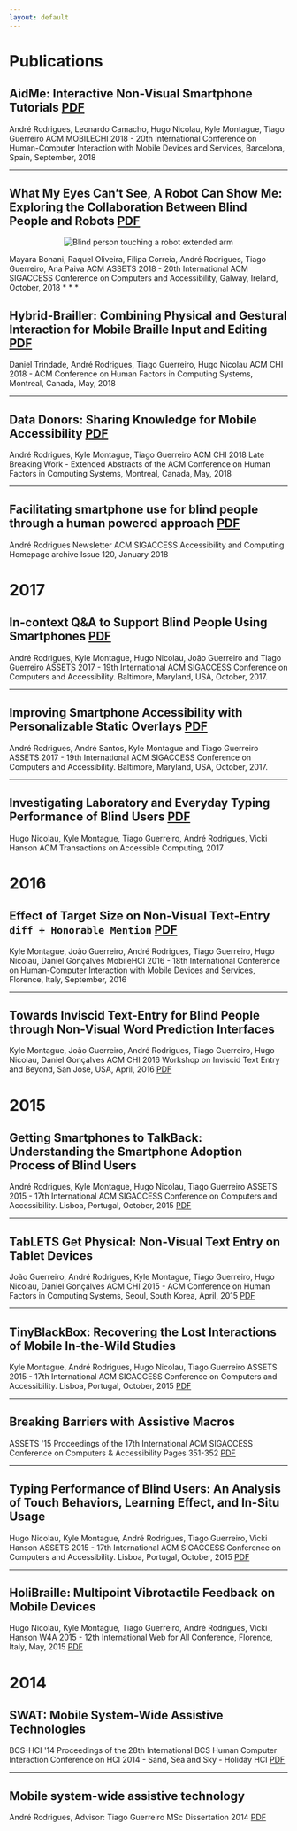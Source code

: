 ```yaml
---
layout: default
---
```


# Publications

## AidMe: Interactive Non-Visual Smartphone Tutorials [PDF](./pub/mobilehci18_aidme.pdf)

André Rodrigues, Leonardo Camacho, Hugo Nicolau, Kyle Montague, Tiago Guerreiro
ACM MOBILECHI 2018 - 20th International Conference on Human-Computer Interaction with Mobile Devices and Services, Barcelona, Spain, September, 2018 
* * *

## What My Eyes Can’t See, A Robot Can Show Me: Exploring the Collaboration Between Blind People and Robots [PDF](./pub/assets18_robot.pdf)

<p align="center">
    <img src="https://github.com/AndreFPRodrigues/home/blob/master/img/assests2018.png?raw=true" alt="Blind person touching a robot extended arm"/>
</p>
Mayara Bonani, Raquel Oliveira, Filipa Correia, André Rodrigues, Tiago Guerreiro, Ana Paiva
ACM ASSETS 2018 - 20th International ACM SIGACCESS Conference on Computers and Accessibility, Galway, Ireland, October, 2018 
* * *

## Hybrid-Brailler: Combining Physical and Gestural Interaction for Mobile Braille Input and Editing [PDF](./pub/chi18_hybrid.pdf)

Daniel Trindade, André Rodrigues, Tiago Guerreiro, Hugo Nicolau
ACM CHI 2018 - ACM Conference on Human Factors in Computing Systems, Montreal, Canada, May, 2018 
* * *

## Data Donors: Sharing Knowledge for Mobile Accessibility [PDF](./pub/chi18_datadonor.pdf)

André Rodrigues, Kyle Montague, Tiago Guerreiro
ACM CHI 2018 Late Breaking Work - Extended Abstracts of the ACM Conference on Human Factors in Computing Systems, Montreal, Canada, May, 2018 
* * *

## Facilitating smartphone use for blind people through a human powered approach [PDF](./pub/sigaccess_newsletter.pdf)
André Rodrigues
Newsletter ACM SIGACCESS Accessibility and Computing Homepage archive
Issue 120, January 2018 

# 2017 
## In-context Q&A to Support Blind People Using Smartphones [PDF](./pub/assets17_hintme.pdf)
André Rodrigues, Kyle Montague, Hugo Nicolau, João Guerreiro and Tiago Guerreiro ASSETS 2017 - 19th International ACM SIGACCESS Conference on Computers and Accessibility. Baltimore, Maryland, USA, October, 2017.  
* * *

## Improving Smartphone Accessibility with Personalizable Static Overlays [PDF](./pub/assets17_static.pdf)
André Rodrigues, André Santos, Kyle Montague and Tiago Guerreiro ASSETS 2017 - 19th International ACM SIGACCESS Conference on Computers and Accessibility. Baltimore, Maryland, USA, October, 2017. 
* * *

## Investigating Laboratory and Everyday Typing Performance of Blind Users [PDF](./pub/taccess_typing.pdf)

Hugo Nicolau, Kyle Montague, Tiago Guerreiro, André Rodrigues, Vicki Hanson ACM Transactions on Accessible Computing, 2017  
# 2016 

## Effect of Target Size on Non-Visual Text-Entry ```diff + Honorable Mention```  [PDF](./pub/mobilehci_tiny.pdf)
Kyle Montague, João Guerreiro, André Rodrigues, Tiago Guerreiro, Hugo Nicolau, Daniel Gonçalves
MobileHCI 2016 - 18th International Conference on Human-Computer Interaction with Mobile Devices and Services, Florence, Italy, September, 2016 
* * *

## Towards Inviscid Text-Entry for Blind People through Non-Visual Word Prediction Interfaces
Kyle Montague, João Guerreiro, André Rodrigues, Tiago Guerreiro, Hugo Nicolau, Daniel Gonçalves 
ACM CHI 2016 Workshop on Inviscid Text Entry and Beyond, San Jose, USA, April, 2016 [PDF](./pub/chiworkshop_typing.pdf)

# 2015 
## Getting Smartphones to TalkBack: Understanding the Smartphone Adoption Process of Blind Users 
André Rodrigues, Kyle Montague, Hugo Nicolau, Tiago Guerreiro
ASSETS 2015 - 17th International ACM SIGACCESS Conference on Computers and Accessibility. Lisboa, Portugal, October, 2015  [PDF](./pub/assets15_adoption.pdf)
* * *

## TabLETS Get Physical: Non-Visual Text Entry on Tablet Devices
João Guerreiro, André Rodrigues, Kyle Montague, Tiago Guerreiro, Hugo Nicolau, Daniel Gonçalves
ACM CHI 2015 - ACM Conference on Human Factors in Computing Systems, Seoul, South Korea, April, 2015  [PDF](./pub/chi_tablets.pdf)
* * *

## TinyBlackBox: Recovering the Lost Interactions of Mobile In-the-Wild Studies
Kyle Montague, André Rodrigues, Hugo Nicolau, Tiago Guerreiro
ASSETS 2015 - 17th International ACM SIGACCESS Conference on Computers and Accessibility. Lisboa, Portugal, October, 2015  [PDF](./pub/assets_tbb.pdf)
* * *

## Breaking Barriers with Assistive Macros
ASSETS '15 Proceedings of the 17th International ACM SIGACCESS Conference on Computers & Accessibility
Pages 351-352   [PDF](./pub/assets_macros.pdf)
* * *

## Typing Performance of Blind Users: An Analysis of Touch Behaviors, Learning Effect, and In-Situ Usage
Hugo Nicolau, Kyle Montague, André Rodrigues, Tiago Guerreiro, Vicki Hanson
ASSETS 2015 - 17th International ACM SIGACCESS Conference on Computers and Accessibility. Lisboa, Portugal, October, 2015  [PDF](./pub/assets_touchbehaviours.pdf)
* * *

## HoliBraille: Multipoint Vibrotactile Feedback on Mobile Devices
Hugo Nicolau, Kyle Montague, Tiago Guerreiro, André Rodrigues, Vicki Hanson
W4A 2015 - 12th International Web for All Conference, Florence, Italy, May, 2015  [PDF](./pub/w4a_holibraille.pdf)

# 2014 
## SWAT: Mobile System-Wide Assistive Technologies
BCS-HCI '14 Proceedings of the 28th International BCS Human Computer Interaction Conference on HCI 2014 - Sand, Sea and Sky - Holiday HCI [PDF](./pub/british_swat.pdf)
* * *

## Mobile system-wide assistive technology
André Rodrigues, Advisor: Tiago Guerreiro
MSc Dissertation 2014  [PDF](./pub/master_thesis.pdf)
